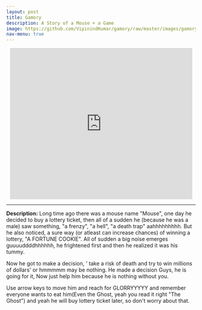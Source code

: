 ```yaml
---
layout: post
title: Gamory
description: A Story of a Mouse + a Game 
image: https://github.com/VipinindKumar/gamory/raw/master/images/gamory.PNG
nav-menu: true
---
```



<div align="center"><iframe src="https://scratch.mit.edu/projects/53720774/embed" allowtransparency="true" width="485" height="402" frameborder="0" scrolling="no" allowfullscreen></iframe></div>

<hr/>

**Description:** Long time ago there was a mouse name "Mouse", one day he decided to buy a lottery ticket, then all of a sudden he (because he was a male) saw something, "a frenzy", "a hell", "a death trap" aahhhhhhhhh. But he also noticed, a sure way (or atleast can increase chances) of winning a lottery, "A FORTUNE COOKIE". All of sudden a big noise emerges guuuuddddhhhhhh, he frightened first and then he realized it was his tummy.

Now he got to make a decision, ' take a risk of death and try to win millions of dollars' or hmmmmm may be nothing. He made a decision Guys, he is going for it, Now just help him because he is nothing without you.

Use arrow keys to move him and reach for GLORRYYYYY and remember everyone wants to eat him(Even the Ghost, yeah you read it right "The Ghost") and yeah he will buy lottery ticket later, so don't worry about that.
